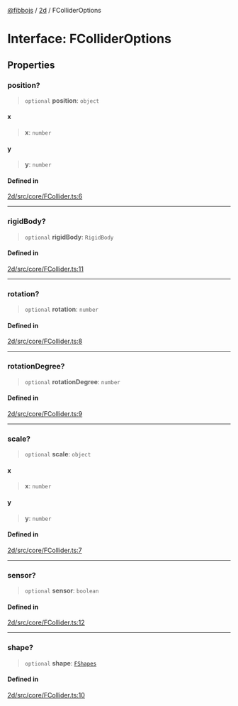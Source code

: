 [@fibbojs](/api/index) / [2d](/api/2d) / FColliderOptions

# Interface: FColliderOptions

## Properties

### position?

> `optional` **position**: `object`

#### x

> **x**: `number`

#### y

> **y**: `number`

#### Defined in

[2d/src/core/FCollider.ts:6](https://github.com/fibbojs/fibbo/blob/bc4521390a7de80cd2e57e65854cfa488d5a5f8a/packages/2d/src/core/FCollider.ts#L6)

***

### rigidBody?

> `optional` **rigidBody**: `RigidBody`

#### Defined in

[2d/src/core/FCollider.ts:11](https://github.com/fibbojs/fibbo/blob/bc4521390a7de80cd2e57e65854cfa488d5a5f8a/packages/2d/src/core/FCollider.ts#L11)

***

### rotation?

> `optional` **rotation**: `number`

#### Defined in

[2d/src/core/FCollider.ts:8](https://github.com/fibbojs/fibbo/blob/bc4521390a7de80cd2e57e65854cfa488d5a5f8a/packages/2d/src/core/FCollider.ts#L8)

***

### rotationDegree?

> `optional` **rotationDegree**: `number`

#### Defined in

[2d/src/core/FCollider.ts:9](https://github.com/fibbojs/fibbo/blob/bc4521390a7de80cd2e57e65854cfa488d5a5f8a/packages/2d/src/core/FCollider.ts#L9)

***

### scale?

> `optional` **scale**: `object`

#### x

> **x**: `number`

#### y

> **y**: `number`

#### Defined in

[2d/src/core/FCollider.ts:7](https://github.com/fibbojs/fibbo/blob/bc4521390a7de80cd2e57e65854cfa488d5a5f8a/packages/2d/src/core/FCollider.ts#L7)

***

### sensor?

> `optional` **sensor**: `boolean`

#### Defined in

[2d/src/core/FCollider.ts:12](https://github.com/fibbojs/fibbo/blob/bc4521390a7de80cd2e57e65854cfa488d5a5f8a/packages/2d/src/core/FCollider.ts#L12)

***

### shape?

> `optional` **shape**: [`FShapes`](../enumerations/FShapes.md)

#### Defined in

[2d/src/core/FCollider.ts:10](https://github.com/fibbojs/fibbo/blob/bc4521390a7de80cd2e57e65854cfa488d5a5f8a/packages/2d/src/core/FCollider.ts#L10)
